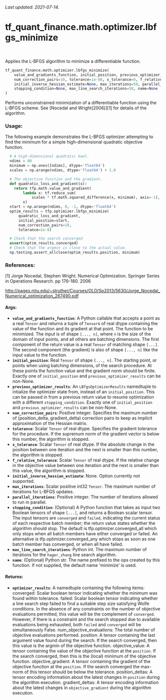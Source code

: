 <!--
This file is generated by a tool. Do not edit directly.
For open-source contributions the docs will be updated automatically.
-->

*Last updated: 2021-07-14.*

<div itemscope itemtype="http://developers.google.com/ReferenceObject">
<meta itemprop="name" content="tf_quant_finance.math.optimizer.lbfgs_minimize" />
<meta itemprop="path" content="Stable" />
</div>

# tf_quant_finance.math.optimizer.lbfgs_minimize

<!-- Insert buttons and diff -->

<table class="tfo-notebook-buttons tfo-api" align="left">
</table>



Applies the L-BFGS algorithm to minimize a differentiable function.

```python
tf_quant_finance.math.optimizer.lbfgs_minimize(
    value_and_gradients_function, initial_position, previous_optimizer_results=None,
    num_correction_pairs=10, tolerance=1e-08, x_tolerance=0, f_relative_tolerance=0,
    initial_inverse_hessian_estimate=None, max_iterations=50, parallel_iterations=1,
    stopping_condition=None, max_line_search_iterations=50, name=None
)
```



<!-- Placeholder for "Used in" -->

Performs unconstrained minimization of a differentiable function using the
L-BFGS scheme. See [Nocedal and Wright(2006)][1] for details of the algorithm.

### Usage:

The following example demonstrates the L-BFGS optimizer attempting to find the
minimum for a simple high-dimensional quadratic objective function.

```python
  # A high-dimensional quadratic bowl.
  ndims = 60
  minimum = np.ones([ndims], dtype='float64')
  scales = np.arange(ndims, dtype='float64') + 1.0

  # The objective function and the gradient.
  def quadratic_loss_and_gradient(x):
    return tfp.math.value_and_gradient(
        lambda x: tf.reduce_sum(
            scales * tf.math.squared_difference(x, minimum), axis=-1),
        x)
  start = np.arange(ndims, 0, -1, dtype='float64')
  optim_results = tfp.optimizer.lbfgs_minimize(
      quadratic_loss_and_gradient,
      initial_position=start,
      num_correction_pairs=10,
      tolerance=1e-8)

  # Check that the search converged
  assert(optim_results.converged)
  # Check that the argmin is close to the actual value.
  np.testing.assert_allclose(optim_results.position, minimum)
```

### References:

[1] Jorge Nocedal, Stephen Wright. Numerical Optimization. Springer Series
    in Operations Research. pp 176-180. 2006

http://pages.mtu.edu/~struther/Courses/OLD/Sp2013/5630/Jorge_Nocedal_Numerical_optimization_267490.pdf

#### Args:


* <b>`value_and_gradients_function`</b>:  A Python callable that accepts a point as a
  real `Tensor` and returns a tuple of `Tensor`s of real dtype containing
  the value of the function and its gradient at that point. The function
  to be minimized. The input is of shape `[..., n]`, where `n` is the size
  of the domain of input points, and all others are batching dimensions.
  The first component of the return value is a real `Tensor` of matching
  shape `[...]`. The second component (the gradient) is also of shape
  `[..., n]` like the input value to the function.
* <b>`initial_position`</b>: Real `Tensor` of shape `[..., n]`. The starting point, or
  points when using batching dimensions, of the search procedure. At these
  points the function value and the gradient norm should be finite.
  Exactly one of `initial_position` and `previous_optimizer_results` can be
  non-None.
* <b>`previous_optimizer_results`</b>: An `LBfgsOptimizerResults` namedtuple to
  intialize the optimizer state from, instead of an `initial_position`.
  This can be passed in from a previous return value to resume optimization
  with a different `stopping_condition`. Exactly one of `initial_position`
  and `previous_optimizer_results` can be non-None.
* <b>`num_correction_pairs`</b>: Positive integer. Specifies the maximum number of
  (position_delta, gradient_delta) correction pairs to keep as implicit
  approximation of the Hessian matrix.
* <b>`tolerance`</b>: Scalar `Tensor` of real dtype. Specifies the gradient tolerance
  for the procedure. If the supremum norm of the gradient vector is below
  this number, the algorithm is stopped.
* <b>`x_tolerance`</b>: Scalar `Tensor` of real dtype. If the absolute change in the
  position between one iteration and the next is smaller than this number,
  the algorithm is stopped.
* <b>`f_relative_tolerance`</b>: Scalar `Tensor` of real dtype. If the relative change
  in the objective value between one iteration and the next is smaller
  than this value, the algorithm is stopped.
* <b>`initial_inverse_hessian_estimate`</b>: None. Option currently not supported.
* <b>`max_iterations`</b>: Scalar positive int32 `Tensor`. The maximum number of
  iterations for L-BFGS updates.
* <b>`parallel_iterations`</b>: Positive integer. The number of iterations allowed to
  run in parallel.
* <b>`stopping_condition`</b>: (Optional) A Python function that takes as input two
  Boolean tensors of shape `[...]`, and returns a Boolean scalar tensor.
  The input tensors are `converged` and `failed`, indicating the current
  status of each respective batch member; the return value states whether
  the algorithm should stop. The default is tfp.optimizer.converged_all
  which only stops when all batch members have either converged or failed.
  An alternative is tfp.optimizer.converged_any which stops as soon as one
  batch member has converged, or when all have failed.
* <b>`max_line_search_iterations`</b>: Python int. The maximum number of iterations
  for the `hager_zhang` line search algorithm.
* <b>`name`</b>: (Optional) Python str. The name prefixed to the ops created by this
  function. If not supplied, the default name 'minimize' is used.


#### Returns:


* <b>`optimizer_results`</b>: A namedtuple containing the following items:
  converged: Scalar boolean tensor indicating whether the minimum was
    found within tolerance.
  failed:  Scalar boolean tensor indicating whether a line search
    step failed to find a suitable step size satisfying Wolfe
    conditions. In the absence of any constraints on the
    number of objective evaluations permitted, this value will
    be the complement of `converged`. However, if there is
    a constraint and the search stopped due to available
    evaluations being exhausted, both `failed` and `converged`
    will be simultaneously False.
  num_objective_evaluations: The total number of objective
    evaluations performed.
  position: A tensor containing the last argument value found
    during the search. If the search converged, then
    this value is the argmin of the objective function.
  objective_value: A tensor containing the value of the objective
    function at the `position`. If the search converged, then this is
    the (local) minimum of the objective function.
  objective_gradient: A tensor containing the gradient of the objective
    function at the `position`. If the search converged the
    max-norm of this tensor should be below the tolerance.
  position_deltas: A tensor encoding information about the latest
    changes in `position` during the algorithm execution.
  gradient_deltas: A tensor encoding information about the latest
    changes in `objective_gradient` during the algorithm execution.
